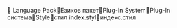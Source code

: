       Language Pack   Езиков пакет   Plug-In System   Plug-In система   Style   стил
   index.styl   индекс.стил